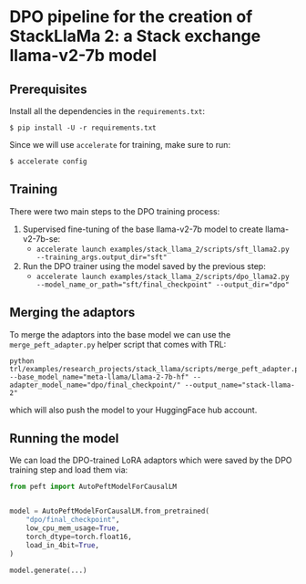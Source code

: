 # DPO pipeline for the creation of StackLlaMa 2: a Stack exchange llama-v2-7b model

## Prerequisites

Install all the dependencies in the `requirements.txt`:

```
$ pip install -U -r requirements.txt
```

Since we will use `accelerate` for training, make sure to run:
```
$ accelerate config
```

## Training

There were two main steps to the DPO training process:
1. Supervised fine-tuning of the base llama-v2-7b model to create llama-v2-7b-se:
    - `accelerate launch examples/stack_llama_2/scripts/sft_llama2.py --training_args.output_dir="sft"`
1. Run the DPO trainer using the model saved by the previous step:
    - `accelerate launch examples/stack_llama_2/scripts/dpo_llama2.py --model_name_or_path="sft/final_checkpoint" --output_dir="dpo"`


## Merging the adaptors

To merge the adaptors into the base model we can use the `merge_peft_adapter.py` helper script that comes with TRL:

```
python trl/examples/research_projects/stack_llama/scripts/merge_peft_adapter.py --base_model_name="meta-llama/Llama-2-7b-hf" --adapter_model_name="dpo/final_checkpoint/" --output_name="stack-llama-2"
```

which will also push the model to your HuggingFace hub account.

## Running the model

We can load the DPO-trained LoRA adaptors which were saved by the DPO training step and load them via:

```py
from peft import AutoPeftModelForCausalLM


model = AutoPeftModelForCausalLM.from_pretrained(
    "dpo/final_checkpoint",
    low_cpu_mem_usage=True,
    torch_dtype=torch.float16,
    load_in_4bit=True,
)

model.generate(...)
```
